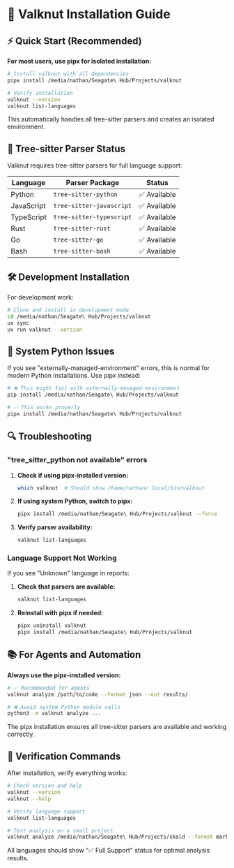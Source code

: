 # 🔧 Valknut Installation Guide

## ⚡ Quick Start (Recommended)

**For most users, use pipx for isolated installation:**

```bash
# Install valknut with all dependencies
pipx install /media/nathan/Seagate\ Hub/Projects/valknut

# Verify installation
valknut --version
valknut list-languages
```

This automatically handles all tree-sitter parsers and creates an isolated environment.

## 🌳 Tree-sitter Parser Status

Valknut requires tree-sitter parsers for full language support:

| Language | Parser Package | Status |
|----------|----------------|---------|
| Python | `tree-sitter-python` | ✅ Available |
| JavaScript | `tree-sitter-javascript` | ✅ Available |  
| TypeScript | `tree-sitter-typescript` | ✅ Available |
| Rust | `tree-sitter-rust` | ✅ Available |
| Go | `tree-sitter-go` | ✅ Available |
| Bash | `tree-sitter-bash` | ✅ Available |

## 🛠️ Development Installation

For development work:

```bash
# Clone and install in development mode
cd /media/nathan/Seagate\ Hub/Projects/valknut
uv sync
uv run valknut --version
```

## 🐍 System Python Issues

If you see "externally-managed-environment" errors, this is normal for modern Python installations. Use pipx instead:

```bash
# ❌ This might fail with externally-managed-environment
pip install /media/nathan/Seagate\ Hub/Projects/valknut

# ✅ This works properly
pipx install /media/nathan/Seagate\ Hub/Projects/valknut
```

## 🔍 Troubleshooting

### "tree_sitter_python not available" errors

1. **Check if using pipx-installed version:**
   ```bash
   which valknut  # Should show /home/nathan/.local/bin/valknut
   ```

2. **If using system Python, switch to pipx:**
   ```bash
   pipx install /media/nathan/Seagate\ Hub/Projects/valknut --force
   ```

3. **Verify parser availability:**
   ```bash
   valknut list-languages
   ```

### Language Support Not Working

If you see "Unknown" language in reports:

1. **Check that parsers are available:**
   ```bash
   valknut list-languages
   ```

2. **Reinstall with pipx if needed:**
   ```bash
   pipx uninstall valknut
   pipx install /media/nathan/Seagate\ Hub/Projects/valknut
   ```

## 📚 For Agents and Automation

**Always use the pipx-installed version:**

```bash
# ✅ Recommended for agents
valknut analyze /path/to/code --format json --out results/

# ❌ Avoid system Python module calls
python3 -m valknut analyze ...
```

The pipx installation ensures all tree-sitter parsers are available and working correctly.

## 🎯 Verification Commands

After installation, verify everything works:

```bash
# Check version and help
valknut --version
valknut --help

# Verify language support
valknut list-languages

# Test analysis on a small project
valknut analyze /media/nathan/Seagate\ Hub/Projects/skald --format markdown
```

All languages should show "✅ Full Support" status for optimal analysis results.